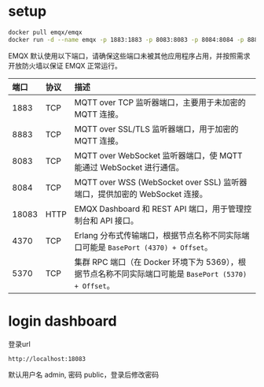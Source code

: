 # setup

```sh
docker pull emqx/emqx
docker run -d --name emqx -p 1883:1883 -p 8083:8083 -p 8084:8084 -p 8883:8883 -p 18083:18083 emqx/emqx:5.7.1
```

EMQX 默认使用以下端口，请确保这些端口未被其他应用程序占用，并按照需求开放防火墙以保证 EMQX 正常运行。

| 端口  | 协议 | 描述                                                         |
| :---- | :--- | :----------------------------------------------------------- |
| 1883  | TCP  | MQTT over TCP 监听器端口，主要用于未加密的 MQTT 连接。       |
| 8883  | TCP  | MQTT over SSL/TLS 监听器端口，用于加密的 MQTT 连接。         |
| 8083  | TCP  | MQTT over WebSocket 监听器端口，使 MQTT 能通过 WebSocket 进行通信。 |
| 8084  | TCP  | MQTT over WSS (WebSocket over SSL) 监听器端口，提供加密的 WebSocket 连接。 |
| 18083 | HTTP | EMQX Dashboard 和 REST API 端口，用于管理控制台和 API 接口。 |
| 4370  | TCP  | Erlang 分布式传输端口，根据节点名称不同实际端口可能是 `BasePort (4370) + Offset`。 |
| 5370  | TCP  | 集群 RPC 端口（在 Docker 环境下为 5369），根据节点名称不同实际端口可能是 `BasePort (5370) + Offset`。 |

# login dashboard

登录url

```
http://localhost:18083
```



默认用户名 admin, 密码 public，登录后修改密码



